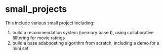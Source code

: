 # small_projects
This include various small project including:
  1. build a recommendation system (memory based), using collaborative filltering for movie ratings
  2. build a base adaboosting algorithm from scratch, including a demo for a mini set
